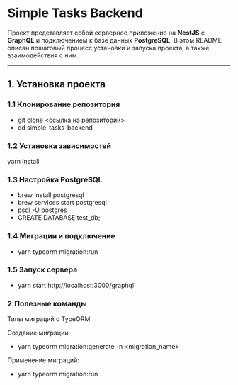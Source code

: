 # Simple Tasks Backend

Проект представляет собой серверное приложение на **NestJS** с **GraphQL** и подключением к базе данных **PostgreSQL**. В этом README описан пошаговый процесс установки и запуска проекта, а также взаимодействия с ним.

---

## 1. Установка проекта

### 1.1 Клонирование репозитория
- git clone <ссылка на репозиторий>
- cd simple-tasks-backend

### 1.2 Установка зависимостей
yarn install

### 1.3 Настройка PostgreSQL
- brew install postgresql
- brew services start postgresql
- psql -U postgres
- CREATE DATABASE test_db;

### 1.4 Миграции и подключение
- yarn typeorm migration:run

### 1.5 Запуск сервера
- yarn start
http://localhost:3000/graphql

### 2.Полезные команды

Типы миграций с TypeORM:

Создание миграции:
- yarn typeorm migration:generate -n <migration_name>

Применение миграций:
- yarn typeorm migration:run
